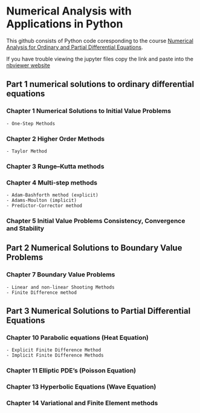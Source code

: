 # Numerical Analysis with Applications in Python
This github consists of Python code coresponding to the course [Numerical Analysis for Ordinary and Partial Differential Equations](https://johnsbutler.netlify.com/files/Teaching/Numerical_Analysis_for_Differential_Equations.pdf).

If you have trouble viewing the jupyter files copy the link and paste into the [nbviewer website](https://nbviewer.jupyter.org)


## Part 1 numerical solutions to ordinary differential equations 

### Chapter 1 Numerical Solutions to Initial Value Problems
    - One-Step Methods 

### Chapter 2 Higher Order Methods 
    - Taylor Method

### Chapter 3 Runge–Kutta methods 

### Chapter 4 Multi-step methods
    - Adam-Bashforth method (explicit)
    - Adams-Moulton (implicit)
    - Predictor-Corrector method

### Chapter 5 Initial Value Problems Consistency, Convergence and Stability


## Part 2 Numerical Solutions to Boundary Value Problems


### Chapter 7 Boundary Value Problems
    - Linear and non-linear Shooting Methods 
    - Finite Difference method

## Part 3 Numerical Solutions to Partial Differential Equations

### Chapter 10 Parabolic equations (Heat Equation)
    - Explicit Finite Difference Method
    - Implicit Finite Difference Methods
### Chapter 11 Elliptic PDE’s (Poisson Equation)

### Chapter 13 Hyperbolic Equations (Wave Equation)

### Chapter 14 Variational and Finite Element methods 


